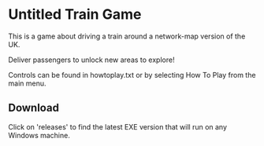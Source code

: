 # Untitled Train Game
This is a game about driving a train around a network-map version of the UK.

Deliver passengers to unlock new areas to explore!


Controls can be found in howtoplay.txt or by selecting How To Play from the main menu.

## Download
Click on 'releases' to find the latest EXE version that will run on any Windows machine.
